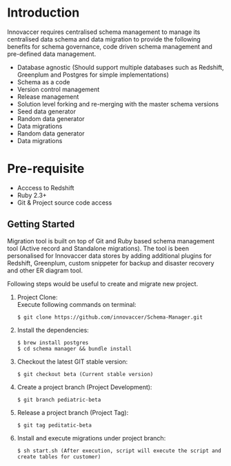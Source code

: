 # Introduction

Innovaccer requires centralised schema management to manage its centralised data schema and data migration to provide the following benefits for schema governance, code driven schema management and pre-defined data management.

* Database agnostic (Should support multiple databases such as Redshift, Greenplum and Postgres for simple implementations)
* Schema as a code
* Version control management 
* Release management 
* Solution level forking and re-merging with the master schema versions 
* Seed data generator
* Random data generator 
* Data migrations
* Random data generator 
* Data migrations

# Pre-requisite 

- Acccess to Redshift 
- Ruby 2.3+ 
- Git & Project source code access

## Getting Started

Migration tool is built on top of Git and Ruby based schema management tool (Active record and Standalone migrations). The tool is been personalised for Innovaccer data stores by adding additional plugins for Redshift, Greenplum, custom snippeter for backup and disaster recovery and other ER diagram tool.

Following steps would be useful to create and migrate new project.

1. Project Clone:</br> 
   Execute following commands on terminal:</br>
           
       $ git clone https://github.com/innovaccer/Schema-Manager.git

2. Install the dependencies:</br>

       $ brew install postgres
       $ cd schema manager && bundle install

3. Checkout the latest GIT stable version:</br>

       $ git checkout beta (Current stable version)

4. Create a project branch (Project Development):</br>

       $ git branch pediatric-beta	  
	   
5. Release a project branch (Project Tag):</br>

       $ git tag peditatic-beta
	   
6. Install and execute migrations under project branch:</br>

       $ sh start.sh (After execution, script will execute the script and create tables for customer)
